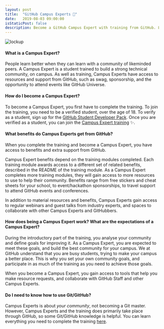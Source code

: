 ```yaml
---
layout: post
title:  "GitHub Campus Experts 🚩"
date:   2019-08-03 09:00:00
isStaticPost: false
description: Become a GitHub Campus Expert with training from GitHub. Learn public speaking, technical writing, community leadership, and software development skills that will help you improve your campus.
---
```


![lockup](https://user-images.githubusercontent.com/1790822/28984617-e789fa78-792c-11e7-9c9f-17c23a70e6cc.png)

#### What is a Campus Expert?

People learn better when they can learn with a community of likeminded peers. A Campus Expert is a student trained to build a strong technical community, on campus. As well as training, Campus Experts have access to resources and support from GitHub, such as swag, sponsorship, and the opportunity to attend events like GitHub Universe.

#### How do I become a Campus Expert?

To become a Campus Expert, you first have to complete the training. To join the training, you need to be a verified student, over the age of 18. To verify as a student, sign up for the [GitHub Student Developer Pack](https://education.github.com/pack). Once you are verified as a student, you can join the [Campus Expert training](https://education.github.com/experts) ✨.

#### What benefits do Campus Experts get from GitHub?

When you complete the training and become a Campus Expert, you have access to benefits and extra support from GitHub.

Campus Expert benefits depend on the training modules completed. Each training module awards access to a different set of related benefits, described in the README of the training module. As a Campus Expert completes more training modules, they will gain access to more resources to use to help their community. Benefits range from free stickers and cheat sheets for your school, to event/hackathon sponsorships, to travel support to attend GitHub events and conferences.

In addition to material resources and benefits, Campus Experts gain access to regular webinars and guest talks from industry experts, and spaces to collaborate with other Campus Experts and GitHubbers.

#### How does being a Campus Expert work? What are the expectations of a Campus Expert?

During the introductory part of the training, you analyse your community and define goals for improving it. As a Campus Expert, you are expected to meet these goals, and build the best community for your campus. We at GitHub understand that you are busy students, trying to make your campus a better place. This is why you set your own community goals, and participate in as much of the training as you need to achieve those goals.

When you become a Campus Expert, you gain access to tools that help you make resource requests, and collaborate with GitHub Staff and other Campus Experts.

#### Do I need to know how to use Git/GitHub?

Campus Experts is about _your community_, not becoming a Git master. However, Campus Experts and the training does primarily take place through GitHub, so some Git/GitHub knowledge is helpful. You can learn everything you need to complete the training [here](https://education.github.com/students/experts).
